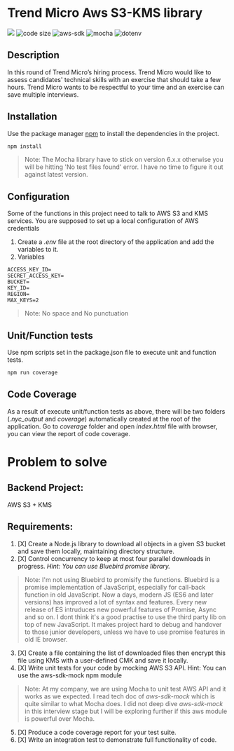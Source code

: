 # Trend Micro Aws S3-KMS library
![](https://img.shields.io/node/v/mocha)
![code size](https://img.shields.io/github/languages/code-size/zhongchengli/trendmicro-aws-s3kms-sdk)
![aws-sdk](https://img.shields.io/npm/l/aws-sdk)
![mocha](https://img.shields.io/npm/l/mocha)
![dotenv](https://img.shields.io/npm/l/dotenv)


## Description

In this round of Trend Micro’s hiring process. Trend Micro would like to assess candidates' technical skills with an exercise that should take a few hours. Trend Micro wants to be respectful to your time and an exercise can save multiple interviews.

## Installation
Use the package manager [npm](https://www.npmjs.com/) to install the dependencies in the project.

```bash
npm install
```
> Note: The Mocha library have to stick on version 6.x.x otherwise you will be hitting 'No test files found' error. I have no time to figure it out against latest version.

## Configuration
Some of the functions in this project need to talk to AWS S3 and KMS services. You are supposed to set up a local configuration of AWS credentials

1. Create a *.env* file at the root directory of the application and add the variables to it.
2. Variables
```
ACCESS_KEY_ID=
SECRET_ACCESS_KEY=
BUCKET=
KEY_ID=
REGION=
MAX_KEYS=2
```
>Note: No space and No punctuation

## Unit/Function tests
Use npm scripts set in the package.json file to execute unit and function tests.
```bash
npm run coverage
```
## Code Coverage
As a result of execute unit/function tests as above, there will be two folders (*.nyc_output* and *coverage*) automatically created at the root of the application.
Go to *coverage* folder and open *index.html* file with browser, you can view the report of code coverage.

# Problem to solve

## Backend Project:
AWS S3 + KMS

## Requirements:

1. [X] Create a Node.js library to download all objects in a given S3 bucket and save them locally, maintaining directory structure.
2. [X] Control concurrency to keep at most four parallel downloads in progress.
*Hint: You can use Bluebird promise library.*
>Note: I'm not using Bluebird to promisify the functions. Bluebird is a promise implementation of JavaScript, especially for call-back function in old JavaScript.
Now a days, modern JS (ES6 and later versions) has improved a lot of syntax and features. Every new release of ES intruduces new powerful features of Promise, Async and so on. I dont think it's a good practise to use the third party lib on top of new JavaScript. It makes project hard to debug and handover to those junior developers, unless we have to use promise features in old IE browser.
3. [X] Create a file containing the list of downloaded files then encrypt this file using KMS with a user-defined CMK and save it locally.
4. [X] Write unit tests for your code by mocking AWS S3 API.
Hint: You can use the aws-sdk-mock npm module
>Note: At my company, we are using Mocha to unit test AWS API and it works as we expected. I read tech doc of *aws-sdk-mock* which is quite similar to what Mocha does.
I did not deep dive *aws-sdk-mock* in this interview stage but I will be exploring further if this aws module is powerful over Mocha.
5. [X] Produce a code coverage report for your test suite.
6. [X] Write an integration test to demonstrate full functionality of code.